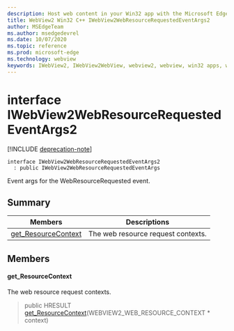 ```yaml
---
description: Host web content in your Win32 app with the Microsoft Edge WebView2 control
title: WebView2 Win32 C++ IWebView2WebResourceRequestedEventArgs2
author: MSEdgeTeam
ms.author: msedgedevrel
ms.date: 10/07/2020
ms.topic: reference
ms.prod: microsoft-edge
ms.technology: webview
keywords: IWebView2, IWebView2WebView, webview2, webview, win32 apps, win32, edge
---
```


# interface IWebView2WebResourceRequestedEventArgs2 

[!INCLUDE [deprecation-note](../includes/deprecation-note.md)]

```
interface IWebView2WebResourceRequestedEventArgs2
  : public IWebView2WebResourceRequestedEventArgs
```

Event args for the WebResourceRequested event.

## Summary

 Members                        | Descriptions
--------------------------------|---------------------------------------------
[get_ResourceContext](#get_resourcecontext) | The web resource request contexts.

## Members

#### get_ResourceContext 

The web resource request contexts.

> public HRESULT [get_ResourceContext](#get_resourcecontext)(WEBVIEW2_WEB_RESOURCE_CONTEXT * context)


